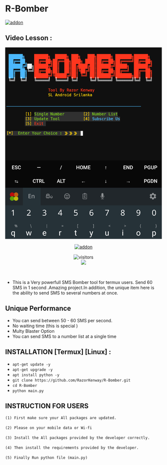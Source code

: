 # R-Bomber
<a href="https://github.com/RazorKenway"><img title="addon" src="https://img.shields.io/badge/RazorKenway-R Bomber-brightgreen?style=for-the-badge&logo=appveyor"></a>
## Video Lesson : 
<img src="R-Bomber.png"/>



<p align="center">
<a href="https://github.com/RazorKenway"><img title="addon" src="https://img.shields.io/badge/Razor Kenway-R Bomber-blueviolet?style=for-the-badge&logo=appveyor"></a>
<p align="center">
<img align="center" alt="visitors" src="https://visitor-badge.glitch.me/badge?page_id=RazorKenway" />
<br>
<a href="https://hits.seeyoufarm.com"><img src="https://hits.seeyoufarm.com/api/count/incr/badge.svg?url=https%3A%2F%2Fgithub.com%2FRazorKenway&count_bg=%2379C83D&title_bg=%23555555&icon=&icon_color=%23E7E7E7&title=hits&edge_flat=false"/></a>
</p>
<br>


* This is a Very powerfull SMS Bomber tool for termux users.
Send 60 SMS in 1 second .Amazing project.In addition, 
the unique item here is the ability to send SMS to several numbers at once.


## Unique Performance 
* You can send between 50 - 60 SMS per second.
* No waiting time (this is special )
* Multy Blaster Option 
* You can send SMS to a number list at a single time


## INSTALLATION [Termux] [Linux] :

* `apt-get update -y`
* `apt-get upgrade -y`
* `apt install python -y`
* `git clone https://github.com/RazorKenway/R-Bomber.git`
* `cd R-Bomber`
* `python main.py`



## INSTRUCTION FOR USERS
    
    (1) First make sure your All packages are updated.
        
    (2) Please on your mobile data or Wi-fi 
    
    (3) Install the All packages provided by the developer correctly.
        
    (4) Then install the requirements provided by the developer.

    (5) Finally Run python file (main.py)

         


